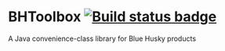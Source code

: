 BHToolbox [![Build status badge](https://travis-ci.org/BlueHuskyStudios/BHToolbox.svg?branch=Travis-CI)](https://travis-ci.org/BlueHuskyStudios/BHToolbox)
=========

A Java convenience-class library for Blue Husky products
